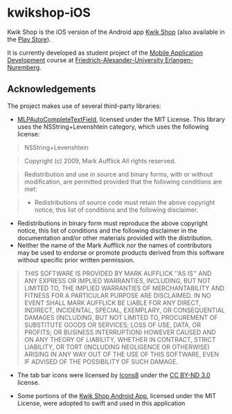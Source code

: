 kwikshop-iOS
================
Kwik Shop is the iOS version of the Android app [Kwik Shop](https://github.com/FAU-Inf2/kwikshop-android) (also available in the [Play Store](https://play.google.com/store/apps/details?id=de.fau.cs.mad.kwikshop.android)).

It is currently developed as student project of the
[Mobile Application Development](http://mad.cs.fau.de/) course at
[Friedrich-Alexander-University Erlangen-Nuremberg](http://fau.eu).


Acknowledgements
----------------
The project makes use of several third-party libraries:

- [MLPAutoCompleteTextField](https://github.com/EddyBorja/MLPAutoCompleteTextField), licensed under the MIT License. This library uses the NSString+Levenshtein category, which uses the following license:

>NSString+Levenshtein

>Copyright (c) 2009, Mark Aufflick
All rights reserved.

>Redistribution and use in source and binary forms, with or without
modification, are permitted provided that the following conditions are met:

>* Redistributions of source code must retain the above copyright
notice, this list of conditions and the following disclaimer.
* Redistributions in binary form must reproduce the above copyright
notice, this list of conditions and the following disclaimer in the
documentation and/or other materials provided with the distribution.
* Neither the name of the Mark Aufflick nor the
names of contributors may be used to endorse or promote products
derived from this software without specific prior written permission.

>THIS SOFTWARE IS PROVIDED BY MARK AUFFLICK ''AS IS'' AND ANY
EXPRESS OR IMPLIED WARRANTIES, INCLUDING, BUT NOT LIMITED TO, THE IMPLIED
WARRANTIES OF MERCHANTABILITY AND FITNESS FOR A PARTICULAR PURPOSE ARE
DISCLAIMED. IN NO EVENT SHALL MARK AUFFLICK BE LIABLE FOR ANY
DIRECT, INDIRECT, INCIDENTAL, SPECIAL, EXEMPLARY, OR CONSEQUENTIAL DAMAGES
(INCLUDING, BUT NOT LIMITED TO, PROCUREMENT OF SUBSTITUTE GOODS OR SERVICES;
LOSS OF USE, DATA, OR PROFITS; OR BUSINESS INTERRUPTION) HOWEVER CAUSED AND
ON ANY THEORY OF LIABILITY, WHETHER IN CONTRACT, STRICT LIABILITY, OR TORT
(INCLUDING NEGLIGENCE OR OTHERWISE) ARISING IN ANY WAY OUT OF THE USE OF THIS
SOFTWARE, EVEN IF ADVISED OF THE POSSIBILITY OF SUCH DAMAGE.

- The tab bar icons were licensed by [Icons8](https://icons8.com) under the [CC BY-ND 3.0](https://creativecommons.org/licenses/by-nd/3.0/) license.

- Some portions of the [Kwik Shop Android App](https://github.com/FAU-Inf2/kwikshop-android), licensed under the MIT License, were adopted to swift and used in this application
